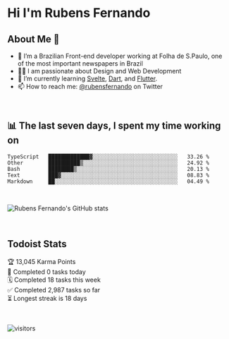 # Hi I'm Rubens Fernando

## About Me 🚀

- 🌱 I’m a Brazilian Front-end developer working at Folha de S.Paulo, one of the most important newspapers in Brazil
- 👨‍💻 I am passionate about Design and Web Development
- 📖 I’m currently learning [Svelte](https://svelte.dev/), [Dart](https://dart.dev/), and [Flutter](https://flutter.dev/).
- 📫 How to reach me: [@rubensfernando](https://twitter.com/rubensfernando) on Twitter

<br />

## 📊 The last seven days, I spent my time working on

<!--START_SECTION:waka-->
```text
TypeScript   █████████████▓░░░░░░░░░░░░░░░░░░░░░░░░░░░   33.26 % 
Other        ██████████▒░░░░░░░░░░░░░░░░░░░░░░░░░░░░░░   24.92 % 
Bash         ████████▒░░░░░░░░░░░░░░░░░░░░░░░░░░░░░░░░   20.13 % 
Text         ███▓░░░░░░░░░░░░░░░░░░░░░░░░░░░░░░░░░░░░░   08.83 % 
Markdown     ██░░░░░░░░░░░░░░░░░░░░░░░░░░░░░░░░░░░░░░░   04.49 % 
```
<!--END_SECTION:waka-->

<br />

![Rubens Fernando's GitHub stats](https://github-readme-stats.vercel.app/api?username=rubensfernando&show_icons=true&hide_border=true)

<br />

## Todoist Stats

<!-- TODO-IST:START -->
🏆  13,045 Karma Points           
🌸  Completed 0 tasks today           
🗓  Completed 18 tasks this week           
✅  Completed 2,987 tasks so far           
⏳  Longest streak is 18 days
<!-- TODO-IST:END -->

<br>

![visitors](https://visitor-badge.laobi.icu/badge?page_id=rubensfernando.rubensfernando)
